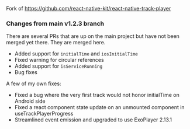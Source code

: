 Fork of https://github.com/react-native-kit/react-native-track-player

### Changes from main v1.2.3 branch

There are several PRs that are up on the main project but have not been merged yet there. They are merged here.

- Added support for `initialTime` and `iosInitialTime`
- Fixed warning for circular references
- Added support for `isServiceRunning`
- Bug fixes

A few of my own fixes:

- Fixed a bug where the very first track would not honor initialTime on Android side
- Fixed a react component state update on an unmounted component in useTrackPlayerProgress
- Streamlined event emission and upgraded to use ExoPlayer 2.13.1
